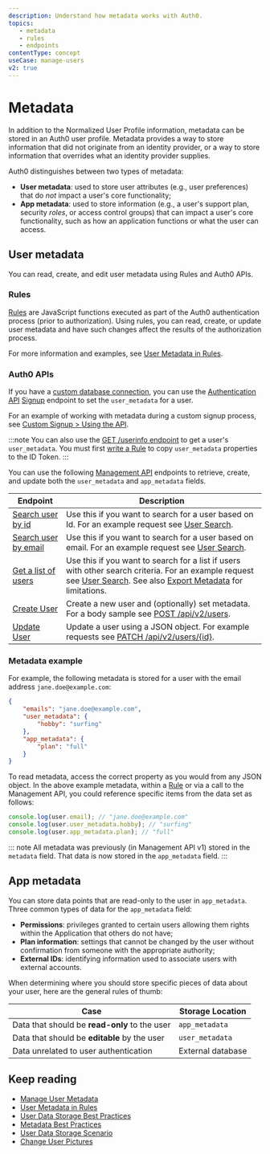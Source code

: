 ```yaml
---
description: Understand how metadata works with Auth0.
topics: 
   - metadata
   - rules
   - endpoints
contentType: concept
useCase: manage-users
v2: true
---
```


# Metadata

In addition to the Normalized User Profile information, metadata can be stored in an Auth0 user profile. Metadata provides a way to store information that did not originate from an identity provider, or a way to store information that overrides what an identity provider supplies.

Auth0 distinguishes between two types of metadata:

* **User metadata**: used to store user attributes (e.g., user preferences) that do *not* impact a user's core functionality;
* **App metadata**: used to store information (e.g., a user's support plan, security <dfn data-key="role">roles</dfn>, or access control groups) that can impact a user's core functionality, such as how an application functions or what the user can access.

## User metadata

You can read, create, and edit user metadata using Rules and Auth0 APIs.

### Rules

[Rules](/rules) are JavaScript functions executed as part of the Auth0 authentication process (prior to authorization). Using rules, you can read, create, or update user metadata and have such changes affect the results of the authorization process. 

For more information and examples, see [User Metadata in Rules](/rules/current/metadata-in-rules).

### Auth0 APIs

If you have a [custom database connection](/connections/database#using-your-own-user-store), you can use the [Authentication API](/api/authentication) [Signup](/api/authentication?shell#signup) endpoint to set the `user_metadata` for a user. 

For an example of working with metadata during a custom signup process, see [Custom Signup > Using the API](/libraries/custom-signup#using-the-api).

:::note
You can also use the [GET /userinfo endpoint](/api/authentication#get-user-info) to get a user's `user_metadata`. You must first [write a Rule](/rules#copy-user-metadata-to-id-token) to copy `user_metadata` properties to the ID Token.
:::

You can use the following [Management API](/api/management/v2) endpoints to retrieve, create, and update both the `user_metadata` and `app_metadata` fields.

| **Endpoint** | **Description** |
| -- | -- |
| [Search user by id](/api/management/v2#!/Users/get_users_by_id) | Use this if you want to search for a user based on Id. For an example request see [User Search](/users/search/best-practices#users-by-id). |
| [Search user by email](/api/management/v2#!/Users_By_Email/get_users_by_email) | Use this if you want to search for a user based on email. For an example request see [User Search](/users/search/best-practices#users-by-email). |
| [Get a list of users](/api/management/v2#!/Users/get_users) | Use this if you want to search for a list if users with other search criteria. For an example request see [User Search](/best-practices/search-best-practices#users). See also [Export Metadata](/best-practices/search-best-practices#export-metadata) for limitations. |
| [Create User](/api/management/v2#!/Users/post_users) | Create a new user and (optionally) set metadata. For a body sample see [POST /api/v2/users](/api/management/v2#!/Users/post_users). |
| [Update User](/api/management/v2#!/Users/patch_users_by_id) | Update a user using a JSON object. For example requests see [PATCH /api/v2/users/{id}](/api/management/v2#!/Users/patch_users_by_id). | 

### Metadata example

For example, the following metadata is stored for a user with the email address `jane.doe@example.com`:

```json
{
    "emails": "jane.doe@example.com",
    "user_metadata": {
        "hobby": "surfing"
    },
    "app_metadata": {
        "plan": "full"
    }
}
```

To read metadata, access the correct property as you would from any JSON object. In the above example metadata, within a [Rule](/rules) or via a call to the Management API, you could reference specific items from the data set as follows:

```js
console.log(user.email); // "jane.doe@example.com"
console.log(user.user_metadata.hobby); // "surfing"
console.log(user.app_metadata.plan); // "full"
```

::: note
All metadata was previously (in Management API v1) stored in the `metadata` field. That data is now stored in the `app_metadata` field.
:::

## App metadata

You can store data points that are read-only to the user in `app_metadata`. Three common types of data for the `app_metadata` field:

* **Permissions**: privileges granted to certain users allowing them rights within the Application that others do not have;
* **Plan information**: settings that cannot be changed by the user without confirmation from someone with the appropriate authority;
* **External IDs**: identifying information used to associate users with external accounts.

When determining where you should store specific pieces of data about your user, here are the general rules of thumb:

| Case | Storage Location |
| --- | --- |
| Data that should be **read-only** to the user | `app_metadata` |
| Data that should be **editable** by the user | `user_metadata` |
| Data unrelated to user authentication | External database |

## Keep reading

* [Manage User Metadata](/users/guides/manage-user-metadata)
* [User Metadata in Rules](/rules/current/metadata-in-rules)
* [User Data Storage Best Practices](/best-practices/user-data-storage-best-practices)
* [Metadata Best Practices](/best-practices/metadata)
* [User Data Storage Scenario](/users/references/user-data-storage-scenario)
* [Change User Pictures](/users/guides/change-user-pictures)
